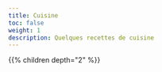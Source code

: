```yaml
---
title: Cuisine
toc: false
weight: 1
description: Quelques recettes de cuisine 
---
```

<!--more-->

{{% children depth="2" %}}
